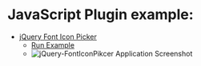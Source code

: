 # JavaScript Plugin example:

- [jQuery Font Icon Picker](https://fonticonpicker.github.io/)
    - [Run Example]()
    - ![jQuery-FontIconPikcer Application Screenshot](./icon-picker-screen-shot.JPG)